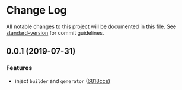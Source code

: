 # Change Log

All notable changes to this project will be documented in this file. See [standard-version](https://github.com/conventional-changelog/standard-version) for commit guidelines.

## 0.0.1 (2019-07-31)


### Features

* inject `builder` and `generator` ([6818cce](https://github.com/nuxt-community/module-test-utils/commit/6818cce))
